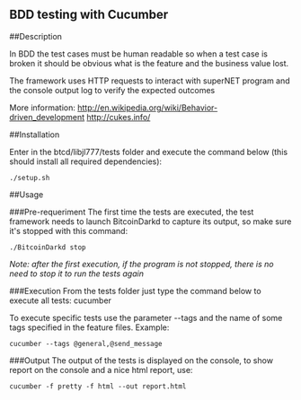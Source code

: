 BDD testing with Cucumber
-------------------------

##Description

In BDD the test cases must be human readable so when a test case is broken it should be obvious what is the feature and the business value lost.

The framework uses HTTP requests to interact with superNET program and the console output log to verify the expected outcomes

More information:
http://en.wikipedia.org/wiki/Behavior-driven_development
http://cukes.info/


##Installation

Enter in the btcd/libjl777/tests folder and execute the command below (this should install all required dependencies):
```
./setup.sh
```


##Usage

###Pre-requeriment
The first time the tests are executed, the test framework needs to launch BitcoinDarkd to capture its output, so make sure it's stopped with this command:
```
./BitcoinDarkd stop
```

_Note: after the first execution, if the program is not stopped, there is no need to stop it to run the tests again_

###Execution
From the tests folder just type the command below to execute all tests:
cucumber

To execute specific tests use the parameter --tags and the name of some tags specified in the feature files. Example:
```
cucumber --tags @general,@send_message
```

###Output
The output of the tests is displayed on the console, to show report on the console and a nice html report, use:
```
cucumber -f pretty -f html --out report.html
```